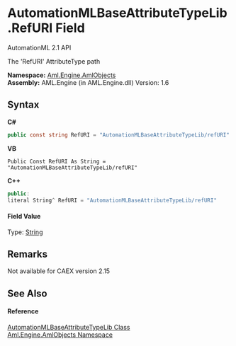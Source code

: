 # AutomationMLBaseAttributeTypeLib.RefURI Field
AutomationML 2.1 API 

The 'RefURI' AttributeType path

**Namespace:**&nbsp;<a href="N_Aml_Engine_AmlObjects">Aml.Engine.AmlObjects</a><br />**Assembly:**&nbsp;AML.Engine (in AML.Engine.dll) Version: 1.6

## Syntax

**C#**<br />
``` C#
public const string RefURI = "AutomationMLBaseAttributeTypeLib/refURI"
```

**VB**<br />
``` VB
Public Const RefURI As String = "AutomationMLBaseAttributeTypeLib/refURI"
```

**C++**<br />
``` C++
public:
literal String^ RefURI = "AutomationMLBaseAttributeTypeLib/refURI"
```


#### Field Value
Type: <a href="https://docs.microsoft.com/dotnet/api/system.string" target="_parent" rel="noopener noreferrer">String</a>

## Remarks
Not available for CAEX version 2.15

## See Also


#### Reference
<a href="T_Aml_Engine_AmlObjects_AutomationMLBaseAttributeTypeLib">AutomationMLBaseAttributeTypeLib Class</a><br /><a href="N_Aml_Engine_AmlObjects">Aml.Engine.AmlObjects Namespace</a><br />